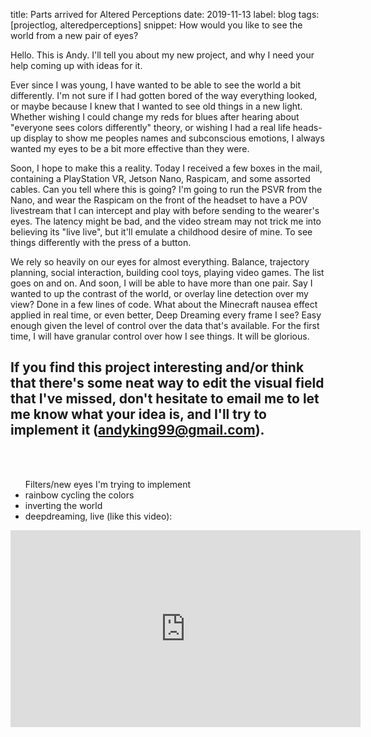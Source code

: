 title: Parts arrived for Altered Perceptions
date: 2019-11-13
label: blog
tags: [projectlog, alteredperceptions]
snippet: How would you like to see the world from a new pair of eyes?

Hello. This is Andy. I'll tell you about my new project, and why I need your help coming up with ideas for it. 

Ever since I was young, I have wanted to be able to see the world a bit differently. I'm not sure if I had gotten bored of the way everything looked, or maybe because I knew that I wanted to see old things in a new light. Whether wishing I could change my reds for blues after hearing about "everyone sees colors differently" theory, or wishing I had a real life heads-up display to show me peoples names and subconscious emotions, I always wanted my eyes to be a bit more effective than they were. 

Soon, I hope to make this a reality. Today I received a few boxes in the mail, containing a PlayStation VR, Jetson Nano, Raspicam, and some assorted cables. Can you tell where this is going? I'm going to run the PSVR from the Nano, and wear the Raspicam on the front of the headset to have a POV livestream that I can intercept and play with before sending to the wearer's eyes. The latency might be bad, and the video stream may not trick me into believing its "live live", but it'll emulate a childhood desire of mine. To see things differently with the press of a button. 

We rely so heavily on our eyes for almost everything. Balance, trajectory planning, social interaction, building cool toys, playing video games. The list goes on and on. And soon, I will be able to have more than one pair. Say I wanted to up the contrast of the world, or overlay line detection over my view? Done in a few lines of code. What about the Minecraft nausea effect applied in real time, or even better, Deep Dreaming every frame I see? Easy enough given the level of control over the data that's available. For the first time, I will have granular control over how I see things. It will be glorious.

## If you find this project interesting and/or think that there's some neat way to edit the visual field that I've missed, don't hesitate to email me to let me know what your idea is, and I'll try to implement it (andyking99@gmail.com).
<br><br>

<ul>Filters/new eyes I'm trying to implement
	<li>rainbow cycling the colors</li>
	<li>inverting the world</li>
	<li>deepdreaming, live (like this video):</li>
</ul>

<iframe width="560" height="315" src="https://www.youtube.com/embed/DgPaCWJL7XI" frameborder="0" allow="accelerometer; autoplay; encrypted-media; gyroscope; picture-in-picture" allowfullscreen></iframe>
